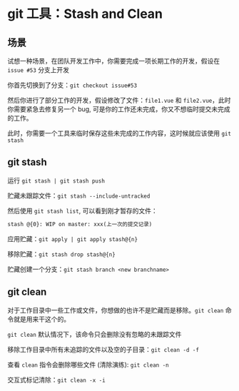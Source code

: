 # git 工具：Stash and Clean

## 场景

试想一种场景，在团队开发工作中，你需要完成一项长期工作的开发，假设在 `issue #53` 分支上开发

你首先切换到了分支：`git checkout issue#53`

然后你进行了部分工作的开发，假设修改了文件：`file1.vue` 和 `file2.vue`，此时你需要紧急去修复另一个 bug, 可是你的工作还未完成，你又不想临时提交未完成的工作。

此时，你需要一个工具来临时保存这些未完成的工作内容，这时候就应该使用 `git stash`

## git stash

运行 `git stash | git stash push`

贮藏未跟踪文件：`git stash --include-untracked`

然后使用 `git stash list`, 可以看到刚才暂存的文件：

```txt
stash @{0}: WIP on master: xxx(上一次的提交记录)
```

应用贮藏：`git apply | git apply stash@{n}`

移除贮藏：`git stash drop stash@{n}`

贮藏创建一个分支：`git stash branch <new branchname>`

## git clean

对于工作目录中一些工作或文件，你想做的也许不是贮藏而是移除。`git clean` 命令就是用来干这个的。

`git clean` 默认情况下，该命令只会删除没有忽略的未跟踪文件

移除工作目录中所有未追踪的文件以及空的子目录：`git clean -d -f`

查看 `clean` 指令会删除哪些文件 (清除演练): `git clean -n`

交互式标记清除：`git clean -x -i`
